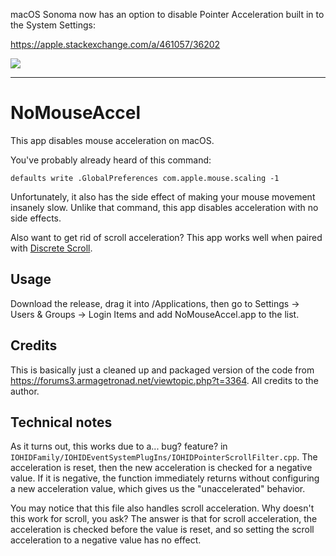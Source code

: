 macOS Sonoma now has an option to disable Pointer Acceleration built in to the System Settings:

https://apple.stackexchange.com/a/461057/36202

<img src="https://user-images.githubusercontent.com/74698406/268474477-8d7a1382-35bb-4639-87ac-c5e1b737b09d.png" />

---

# NoMouseAccel

This app disables mouse acceleration on macOS.

You've probably already heard of this command:

```
defaults write .GlobalPreferences com.apple.mouse.scaling -1
```

Unfortunately, it also has the side effect of making your mouse movement insanely slow.
Unlike that command, this app disables acceleration with no side effects.

Also want to get rid of scroll acceleration? This app works well when paired with
[Discrete Scroll](https://github.com/emreyolcu/discrete-scroll).

## Usage

Download the release, drag it into /Applications, then go to Settings -> Users & Groups ->
Login Items and add NoMouseAccel.app to the list.

## Credits

This is basically just a cleaned up and packaged version of the code from
https://forums3.armagetronad.net/viewtopic.php?t=3364. All credits to the author.

## Technical notes

As it turns out, this works due to a... bug? feature? in
`IOHIDFamily/IOHIDEventSystemPlugIns/IOHIDPointerScrollFilter.cpp`.
The acceleration is reset, then the new acceleration is checked for a negative value.
If it is negative, the function immediately returns without configuring a new acceleration
value, which gives us the "unaccelerated" behavior.

You may notice that this file also handles scroll acceleration. Why doesn't this work for
scroll, you ask? The answer is that for scroll acceleration, the acceleration is checked
before the value is reset, and so setting the scroll acceleration to a negative value has
no effect.
